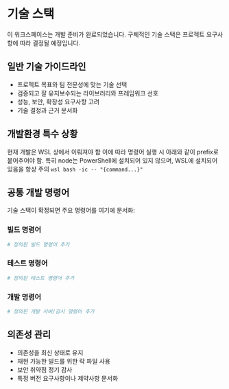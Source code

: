 # 기술 스택

이 워크스페이스는 개발 준비가 완료되었습니다. 구체적인 기술 스택은 프로젝트 요구사항에 따라 결정될 예정입니다.

## 일반 기술 가이드라인
- 프로젝트 목표와 팀 전문성에 맞는 기술 선택
- 검증되고 잘 유지보수되는 라이브러리와 프레임워크 선호
- 성능, 보안, 확장성 요구사항 고려
- 기술 결정과 근거 문서화

## 개발환경 특수 상황
현재 개발은 WSL 상에서 이뤄져야 함
이에 따라 명령어 실행 시 아래와 같이 prefix로 붙어주어야 함.
특히 node는 PowerShell에 설치되어 있지 않으며, WSL에 설치되어 있음을 항상 주의
`wsl bash -ic -- "{command...}"`

## 공통 개발 명령어
기술 스택이 확정되면 주요 명령어를 여기에 문서화:

### 빌드 명령어
```bash
# 정의된 빌드 명령어 추가
```

### 테스트 명령어
```bash
# 정의된 테스트 명령어 추가
```

### 개발 명령어
```bash
# 정의된 개발 서버/감시 명령어 추가
```

## 의존성 관리
- 의존성을 최신 상태로 유지
- 재현 가능한 빌드를 위한 락 파일 사용
- 보안 취약점 정기 감사
- 특정 버전 요구사항이나 제약사항 문서화